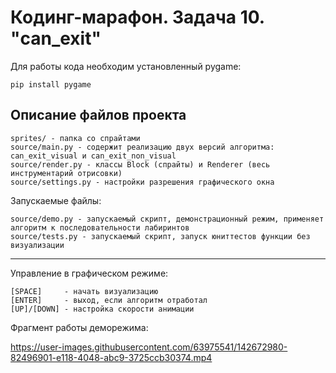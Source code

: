 # Кодинг-марафон. Задача 10. "can_exit"

Для работы кода необходим установленный pygame:
```
pip install pygame
```

## Описание файлов проекта
```
sprites/ - папка со спрайтами
source/main.py - содержит реализацию двух версий алгоритма: can_exit_visual и can_exit_non_visual
source/render.py - классы Block (спрайты) и Renderer (весь инструментарий отрисовки)
source/settings.py - настройки разрешения графического окна
```

Запускаемые файлы:
```
source/demo.py - запускаемый скрипт, демонстрационный режим, применяет алгоритм к последовательности лабиринтов
source/tests.py - запускаемый скрипт, запуск юниттестов функции без визуализации
```
---
Управление в графическом режиме:

```
[SPACE]     - начать визуализацию
[ENTER]     - выход, если алгоритм отработал
[UP]/[DOWN] - настройка скорости анимации
```

Фрагмент работы деморежима:

https://user-images.githubusercontent.com/63975541/142672980-82496901-e118-4048-abc9-3725ccb30374.mp4

